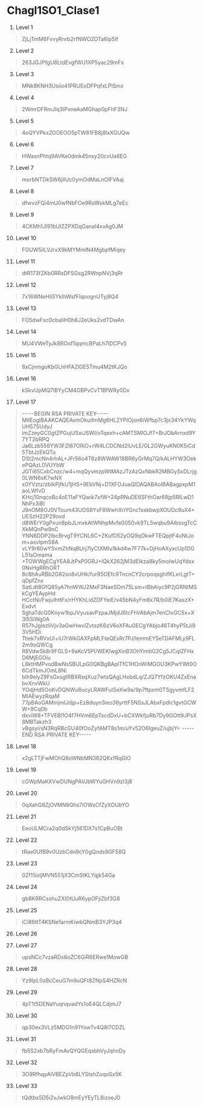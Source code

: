 # Chagl1SO1_Clase1

1. Level 1  

>ZjLjTmM6FvvyRnrb2rfNWOZOTa6ip5If  

2. Level 2  

>263JGJPfgU6LtdEvgfWU1XP5yac29mFx  

3. Level 3  

>MNk8KNH3Usiio41PRUEoDFPqfxLPlSmx  

4. Level 4  

>2WmrDFRmJIq3IPxneAaMGhap0pFhF3NJ  

5. Level 5  

>4oQYVPkxZOOEOO5pTW81FB8j8lxXGUQw  

6. Level 6  

>HWasnPhtq9AVKe0dmk45nxy20cvUa6EG  

7. Level 7

>morbNTDkSW6jIlUc0ymOdMaLnOlFVAaj

8. Level 8

>dfwvzFQi4mU0wfNbFOe9RoWskMLg7eEc

9. Level 9

>4CKMh1JI91bUIZZPXDqGanal4xvAg0JM

10. Level 10

>FGUW5ilLVJrxX9kMYMmlN4MgbpfMiqey

11. Level 11

>dtR173fZKb0RRsDFSGsg2RWnpNVj3qRr

12. Level 12

>7x16WNeHIi5YkIhWsfFIqoognUTyj9Q4

13. Level 13

>FO5dwFsc0cbaIiH0h8J2eUks2vdTDwAn

14. Level 14 

>MU4VWeTyJk8ROof1qqmcBPaLh7lDCPvS

15. Level 15

>8xCjnmgoKbGLhHFAZlGE5Tmu4M2tKJQo

16. Level 16

>kSkvUpMQ7lBYyCM4GBPvCvT1BfWRy0Dx

17. Level 17

>-----BEGIN RSA PRIVATE KEY-----
MIIEogIBAAKCAQEAvmOkuifmMg6HL2YPIOjon6iWfbp7c3jx34YkYWqUH57SUdyJ
imZzeyGC0gtZPGujUSxiJSWI/oTqexh+cAMTSMlOJf7+BrJObArnxd9Y7YT2bRPQ
Ja6Lzb558YW3FZl87ORiO+rW4LCDCNd2lUvLE/GL2GWyuKN0K5iCd5TbtJzEkQTu
DSt2mcNn4rhAL+JFr56o4T6z8WWAW18BR6yGrMq7Q/kALHYW3OekePQAzL0VUYbW
JGTi65CxbCnzc/w4+mqQyvmzpWtMAzJTzAzQxNbkR2MBGySxDLrjg0LWN6sK7wNX
x0YVztz/zbIkPjfkU1jHS+9EbVNj+D1XFOJuaQIDAQABAoIBABagpxpM1aoLWfvD
KHcj10nqcoBc4oE11aFYQwik7xfW+24pRNuDE6SFthOar69jp5RlLwD1NhPx3iBl
J9nOM8OJ0VToum43UOS8YxF8WwhXriYGnc1sskbwpXOUDc9uX4+UESzH22P29ovd
d8WErY0gPxun8pbJLmxkAtWNhpMvfe0050vk9TL5wqbu9AlbssgTcCXkMQnPw9nC
YNN6DDP2lbcBrvgT9YCNL6C+ZKufD52yOQ9qOkwFTEQpjtF4uNtJom+asvlpmS8A
vLY9r60wYSvmZhNqBUrj7lyCtXMIu1kkd4w7F77k+DjHoAXyxcUp1DGL51sOmama
+TOWWgECgYEA8JtPxP0GRJ+IQkX262jM3dEIkza8ky5moIwUqYdsx0NxHgRRhORT
8c8hAuRBb2G82so8vUHk/fur85OEfc9TncnCY2crpoqsghifKLxrLgtT+qDpfZnx
SatLdt8GfQ85yA7hnWWJ2MxF3NaeSDm75Lsm+tBbAiyc9P2jGRNtMSkCgYEAypHd
HCctNi/FwjulhttFx/rHYKhLidZDFYeiE/v45bN4yFm8x7R/b0iE7KaszX+Exdvt
SghaTdcG0Knyw1bpJVyusavPzpaJMjdJ6tcFhVAbAjm7enCIvGCSx+X3l5SiWg0A
R57hJglezIiVjv3aGwHwvlZvtszK6zV6oXFAu0ECgYAbjo46T4hyP5tJi93V5HDi
Ttiek7xRVxUl+iU7rWkGAXFpMLFteQEsRr7PJ/lemmEY5eTDAFMLy9FL2m9oQWCg
R8VdwSk8r9FGLS+9aKcV5PI/WEKlwgXinB3OhYimtiG2Cg5JCqIZFHxD6MjEGOiu
L8ktHMPvodBwNsSBULpG0QKBgBAplTfC1HOnWiMGOU3KPwYWt0O6CdTkmJOmL8Ni
blh9elyZ9FsGxsgtRBXRsqXuz7wtsQAgLHxbdLq/ZJQ7YfzOKU4ZxEnabvXnvWkU
YOdjHdSOoKvDQNWu6ucyLRAWFuISeXw9a/9p7ftpxm0TSgyvmfLF2MIAEwyzRqaM
77pBAoGAMmjmIJdjp+Ez8duyn3ieo36yrttF5NSsJLAbxFpdlc1gvtGCWW+9Cq0b
dxviW8+TFVEBl1O4f7HVm6EpTscdDxU+bCXWkfjuRb7Dy9GOtt9JPsX8MBTakzh3
vBgsyi/sN3RqRBcGU40fOoZyfAMT8s1m/uYv52O6IgeuZ/ujbjY=
-----END RSA PRIVATE KEY-----

18. Level 18

>x2gLTTjFwMOhQ8oWNbMN362QKxfRqGlO

19. Level 19

>cGWpMaKXVwDUNgPAVJbWYuGHVn9zl3j8

20. Level 20

>0qXahG8ZjOVMN9Ghs7iOWsCfZyXOUbYO

21. Level 21

>EeoULMCra2q0dSkYj561DX7s1CpBuOBt

22. Level 22

>tRae0UfB9v0UzbCdn9cY0gQnds9GF58Q

23. Level 23

>0Zf11ioIjMVN551jX3CmStKLYqjk54Ga

24. Level 24

>gb8KRRCsshuZXI0tUuR6ypOFjiZbf3G8

25. Level 25

>iCi86ttT4KSNe1armKiwbQNmB3YJP3q4

26. Level 26

>

27. Level 27

>upsNCc7vzaRDx6oZC6GiR6ERwe1MowGB

28. Level 28

>Yz9IpL0sBcCeuG7m9uQFt8ZNpS4HZRcN   

29. Level 29

>4pT1t5DENaYuqnqvadYs1oE4QLCdjmJ7

30. Level 30

>qp30ex3VLz5MDG1n91YowTv4Q8l7CDZL

31. Level 31 

>fb5S2xb7bRyFmAvQYQGEqsbhVyJqhnDy

32. Level 32

>3O9RfhqyAlVBEZpVb6LYStshZoqoSx5K

33. Level 33

>tQdtbs5D5i2vJwkO8mEyYEyTL8izoeJ0

